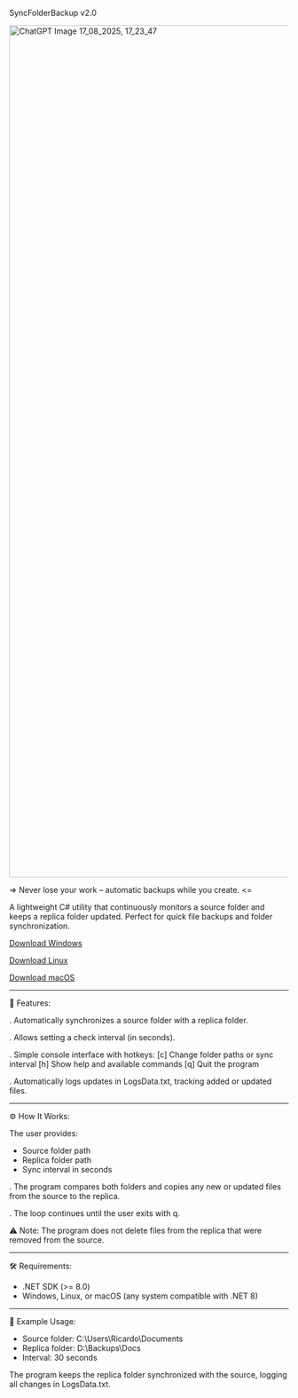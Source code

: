 SyncFolderBackup v2.0

<img width="1024" height="1536" alt="ChatGPT Image 17_08_2025, 17_23_47" src="https://github.com/user-attachments/assets/fa907801-5c2f-4256-9927-b9c5b615d8e3" />

 => Never lose your work – automatic backups while you create. <=

A lightweight C# utility that continuously monitors a source folder and keeps a replica folder updated. Perfect for quick file backups and folder synchronization.

[Download Windows](https://github.com/PardoTech/SyncFolderBackup-v2.0/raw/main/SyncFolderBackupv2.0_win(x64).rar)

[Download Linux](https://github.com/PardoTech/SyncFolderBackup-v2.0/raw/main/SyncFolderBackupv2.0_linux(x64).rar)

[Download macOS](https://github.com/PardoTech/SyncFolderBackup-v2.0/raw/main/SyncFolderBackupv2.0_osx(x64).rar)

---------------------------------------------------------------------------------------------------------------------------------------------------------------------

🚀 Features:

. Automatically synchronizes a source folder with a replica folder.

. Allows setting a check interval (in seconds).

. Simple console interface with hotkeys:
[c] Change folder paths or sync interval
[h] Show help and available commands
[q] Quit the program

. Automatically logs updates in LogsData.txt, tracking added or updated files.

---------------------------------------------------------------------------------------------------------------------------------------------------------------------

⚙️ How It Works:

The user provides:
 - Source folder path
 - Replica folder path
 - Sync interval in seconds

. The program compares both folders and copies any new or updated files from the source to the replica.

. The loop continues until the user exits with q.

⚠️ Note: The program does not delete files from the replica that were removed from the source.

---------------------------------------------------------------------------------------------------------------------------------------------------------------------

🛠️ Requirements:
 - .NET SDK (>= 8.0)
 - Windows, Linux, or macOS (any system compatible with .NET 8)

---------------------------------------------------------------------------------------------------------------------------------------------------------------------

📂 Example Usage:
 - Source folder: C:\Users\Ricardo\Documents
 - Replica folder: D:\Backups\Docs
 - Interval: 30 seconds

The program keeps the replica folder synchronized with the source, logging all changes in LogsData.txt.
